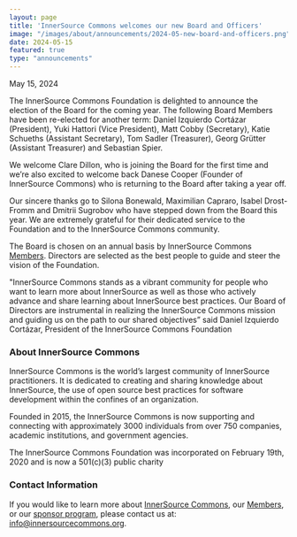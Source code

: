 ```yaml
---
layout: page
title: 'InnerSource Commons welcomes our new Board and Officers'
image: "/images/about/announcements/2024-05-new-board-and-officers.png"
date: 2024-05-15
featured: true
type: "announcements"
---
```

May 15, 2024

The InnerSource Commons Foundation is delighted to announce the election of the Board for the coming year. The following Board Members have been re-elected for another term: Daniel Izquierdo Cortázar (President), Yuki Hattori (Vice President), Matt Cobby (Secretary), Katie Schueths (Assistant Secretary), Tom Sadler (Treasurer), Georg Grütter (Assistant Treasurer) and Sebastian Spier.

We welcome Clare Dillon, who is joining the Board for the first time and we’re also excited to welcome back Danese Cooper (Founder of InnerSource Commons) who is returning to the Board after taking a year off.

Our sincere thanks go to Silona Bonewald, Maximilian Capraro, Isabel Drost-Fromm and Dmitrii Sugrobov who have stepped down from the Board this year. We are extremely grateful for their dedicated service to the Foundation and to the InnerSource Commons community.

The Board is chosen on an annual basis by InnerSource Commons [Members](https://innersourcecommons.org/about/members/). Directors are selected as the best people to guide and steer the vision of the Foundation.

"InnerSource Commons stands as a vibrant community for people who want to learn more about InnerSource as well as those who actively advance and share learning about InnerSource best practices. Our Board of Directors are instrumental in realizing the InnerSource Commons mission and guiding us on the path to our shared objectives” said Daniel Izquierdo Cortázar, President of the InnerSource Commons Foundation

### About InnerSource Commons

InnerSource Commons is the world’s largest community of InnerSource practitioners. It is dedicated to creating and sharing knowledge about InnerSource, the use of open source best practices for software development within the confines of an organization.

Founded in 2015, the InnerSource Commons is now supporting and connecting with approximately 3000 individuals from over 750 companies, academic institutions, and government agencies.

The InnerSource Commons Foundation was incorporated on February 19th, 2020 and is now a 501(c)(3) public charity

### Contact Information

If you would like to learn more about [InnerSource Commons](https://innersourcecommons.org/), our [Members](https://innersourcecommons.org/about/members/), or our [sponsor program](https://innersourcecommons.org/about/sponsors/), please contact us at: info@innersourcecommons.org.
